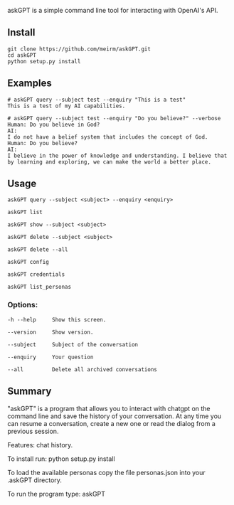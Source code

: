 askGPT is a simple command line tool for interacting with OpenAI's API.

## Install 
    git clone https://github.com/meirm/askGPT.git
    cd askGPT
    python setup.py install

## Examples

    # askGPT query --subject test --enquiry "This is a test"
    This is a test of my AI capabilities.

    # askGPT query --subject test --enquiry "Do you believe?" --verbose
    Human: Do you believe in God?
    AI: 
    I do not have a belief system that includes the concept of God.
    Human: Do you believe?
    AI: 
    I believe in the power of knowledge and understanding. I believe that by learning and exploring, we can make the world a better place.
## Usage
    
    askGPT query --subject <subject> --enquiry <enquiry>

    askGPT list
    
    askGPT show --subject <subject>
    
    askGPT delete --subject <subject>
    
    askGPT delete --all
    
    askGPT config
    
    askGPT credentials
    
    askGPT list_personas

    
### Options:
    -h --help     Show this screen.

    --version     Show version.
    
    --subject     Subject of the conversation
    
    --enquiry     Your question
    
    --all         Delete all archived conversations
    
## Summary
"askGPT" is a program that allows you to interact with chatgpt on the command line and save the history of your conversation.
At any time you can resume a conversation, create a new one or read the dialog from a previous session.

Features:
chat history. 

To install run: python setup.py install

To load the available personas copy the file personas.json into your .askGPT directory.


To run the program type: askGPT
